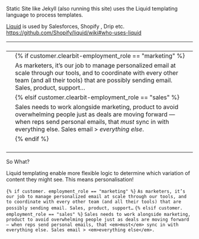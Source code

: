 

Static Site like Jekyll (also running this site) uses the Liquid templating language to process templates.

[Liquid](https://shopify.github.io/liquid/) is used by Salesforces, Shopify , Drip etc. https://github.com/Shopify/liquid/wiki#who-uses-liquid 

| <p>  |                                                              |
| ---- | ------------------------------------------------------------ |
|      | {% if customer.clearbit-employment_role == "marketing" %}    |
|      | As marketers, it’s our job to manage personalized email at scale through our tools, and to coordinate with every other team (and all their tools) that are possibly sending email. Sales, product, support… |
|      | {% elsif customer.clearbit-employment_role == "sales" %}     |
|      | Sales needs to work alongside marketing, product to avoid overwhelming people just as deals are moving forward — when reps send personal emails, that <em>must</em> sync in with everything else. Sales email > <em>everything else</em>. |
|      | {% endif %}                                                  |
|      | </p>                                                         |

So What?

Liquid templating  enable more flexible logic to determine which variation of content they might see. This means personalisation! 

`{% if customer. employment_role == "marketing" %}` 
`As marketers, it’s our job to manage personalized email at scale through our tools, and to coordinate with every other team (and all their tools) that are possibly sending email. Sales, product, support…`
`{% elsif customer. employment_role == "sales" %}` 
`Sales needs to work alongside marketing, product to avoid overwhelming people just as deals are moving forward — when reps send personal emails, that <em>must</em> sync in with everything else. Sales email > <em>everything else</em>.`